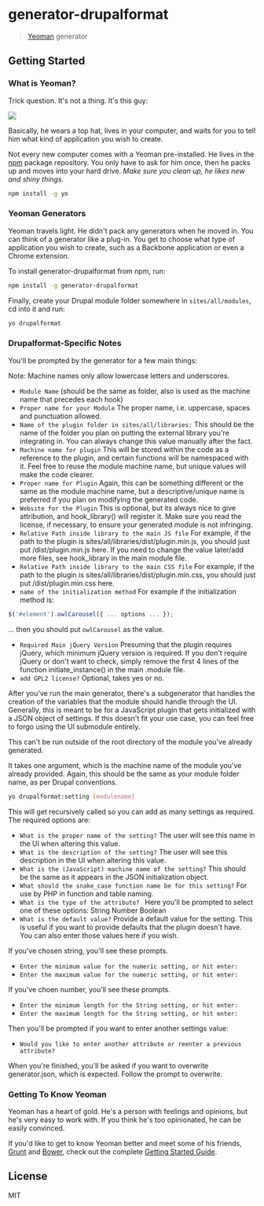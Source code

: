 # generator-drupalformat
<!-- [![Build Status](https://secure.travis-ci.org/milesblackwood/generator-drupalformat.png?branch=master)](https://travis-ci.org/milesblackwood/generator-drupalformat) -->
> [Yeoman](http://yeoman.io) generator


## Getting Started

### What is Yeoman?

Trick question. It's not a thing. It's this guy:

![](http://i.imgur.com/JHaAlBJ.png)

Basically, he wears a top hat, lives in your computer, and waits for you to tell him what kind of application you wish to create.

Not every new computer comes with a Yeoman pre-installed. He lives in the [npm](https://npmjs.org) package repository. You only have to ask for him once, then he packs up and moves into your hard drive. *Make sure you clean up, he likes new and shiny things.*

```bash
npm install -g yo
```

### Yeoman Generators

Yeoman travels light. He didn't pack any generators when he moved in. You can think of a generator like a plug-in. You get to choose what type of application you wish to create, such as a Backbone application or even a Chrome extension.

To install generator-drupalformat from npm, run:

```bash
npm install -g generator-drupalformat
```

Finally, create your Drupal module folder somewhere in `sites/all/modules`, cd into it and run:

```bash
yo drupalformat
```

### Drupalformat-Specific Notes

You'll be prompted by the generator for a few main things:

Note: Machine names only allow lowercase letters and underscores.

- `Module Name`
(should be the same as folder, also is used as the machine name that precedes each hook)
- `Proper name for your Module`
The proper name, i.e. uppercase, spaces and punctuation allowed.
- `Name of the plugin folder in sites/all/libraries:`
This should be the name of the folder you plan on putting the external library you're integrating in. You can always change this value manually after the fact.
- `Machine name for plugin`
This will be stored within the code as a reference to the plugin, and certain functions will be namespaced with it. Feel free to reuse the module machine name, but unique values will make the code clearer.
- `Proper name for Plugin`
Again, this can be something different or the same as the module machine name, but a descriptive/unique name is preferred if you plan on modifying the generated code.
- `Website for the Plugin`
This is optional, but its always nice to give attribution, and hook_library() will register it. Make sure you read the license, if necessary, to ensure your generated module is not infringing.
- `Relative Path inside library to the main JS file`
For example, if the path to the plugin is sites/all/libraries/dist/plugin.min.js, you should just put /dist/plugin.min.js here. If you need to change the value later/add more files, see hook_library in the main module file.
- `Relative Path inside library to the main CSS file`
For example, if the path to the plugin is sites/all/libraries/dist/plugin.min.css, you should just put /dist/plugin.min.css here.
- `name of the initialization method`
For example if the initialization method is:
```js
$('#element').owlCarousel({ ... options ... });
```
... then you should put `owlCarousel` as the value.
- `Required Main jQuery Version`
Presuming that the plugin requires jQuery, which minimum jQuery version is required.
If you don't require jQuery or don't want to check, simply remove the first 4 lines of the function initiate_instance() in the main .module file.
- `add GPL2 license?`
Optional, takes yes or no.

After you've run the main generator, there's a subgenerator that handles the creation of the variables that the module should handle through the UI.
Generally, this is meant to be for a JavaScript plugin that gets initialized with a JSON object of settings. If this doesn't fit your use case, you can feel free to forgo using the UI submodule entirely.

This can't be run outside of the root directory of the module you've already generated.

It takes one argument, which is the machine name of the module you've already provided. Again, this should be the same as your module folder name, as per Drupal conventions.

```bash
yo drupalformat:setting [modulename]
```

This will get recursively called so you can add as many settings as required. The required options are:

- `What is the proper name of the setting?`
The user will see this name in the UI when altering this value.
- `What is the description of the setting?`
The user will see this description in the UI when altering this value.
- `What is the (JavaScript) machine name of the setting?`
This should be the same as it appears in the JSON initialization object.
- `What should the snake_case function name be for this setting?`
For use by PHP in function and table naming.
- `What is the type of the attribute? `
Here you'll be prompted to select one of these options:
String
Number
Boolean
- `What is the default value?`
Provide a default value for the setting. This is useful if you want to provide defaults that the plugin doesn't have. You can also enter those values here if you wish.

If you've chosen string, you'll see these prompts.
- `Enter the minimum value for the numeric setting, or hit enter:`
- `Enter the maximum value for the numeric setting, or hit enter:`

If you've choen number, you'll see these prompts.
- `Enter the minimum length for the String setting, or hit enter:`
- `Enter the maximum length for the String setting, or hit enter:`

Then you'll be prompted if you want to enter another settings value:
- `Would you like to enter another attribute or reenter a previous attribute?`

When you're finished, you'll be asked if you want to overwrite generator.json, which is expected. Follow the prompt to overwrite.

### Getting To Know Yeoman

Yeoman has a heart of gold. He's a person with feelings and opinions, but he's very easy to work with. If you think he's too opinionated, he can be easily convinced.

If you'd like to get to know Yeoman better and meet some of his friends, [Grunt](http://gruntjs.com) and [Bower](http://bower.io), check out the complete [Getting Started Guide](https://github.com/yeoman/yeoman/wiki/Getting-Started).


## License

MIT

